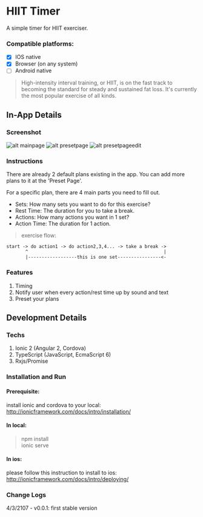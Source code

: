 # HIIT Timer
A simple timer for HIIT exerciser.

### Compatible platforms:
- [x] IOS native
- [x] Browser (on any system)
- [ ] Android native
> High-intensity interval training, or HIIT, is on the fast track to becoming the standard for steady and sustained fat loss. It's currently the most popular exercise of all kinds.

## In-App Details
### Screenshot
![alt mainpage](./readme/home_page.jpeg)
![alt presetpage](./readme/preset_page.jpeg)
![alt presetpageedit](./readme/preset_page_edit.jpeg)

### Instructions
There are already 2 default plans existing in the app. You can add more plans to it at the 'Preset Page'.

For a specific plan, there are 4 main parts you need to fill out.
- Sets: How many sets you want to do for this exercise?
- Rest Time: The duration for you to take a break.
- Actions: How many actions you want in 1 set?
- Action Time: The duration for 1 action.
> exercise flow:   
```
start -> do action1 -> do action2,3,4... -> take a break ->
       ^                                                  |
       |------------------this is one set----------------<-
```
### Features
1. Timing
2. Notify user when every action/rest time up by sound and text
3. Preset your plans

## Development Details
### Techs
1. Ionic 2 (Angular 2, Cordova)
2. TypeScript (JavaScript, EcmaScript 6)
3. Rxjs/Promise


### Installation and Run
#### Prerequisite:   
install ionic and cordova to your local: http://ionicframework.com/docs/intro/installation/

#### In local:
> npm install   
> ionic serve

#### In ios:   
please follow this instruction to install to ios:  http://ionicframework.com/docs/intro/deploying/

### Change Logs
4/3/2107 - v0.0.1: first stable version
